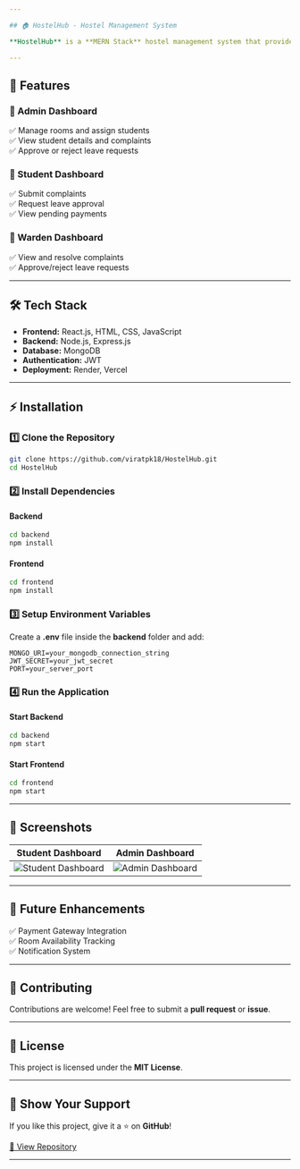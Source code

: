 ```yaml
---

## 🏠 HostelHub - Hostel Management System  

**HostelHub** is a **MERN Stack** hostel management system that provides an efficient way for students, wardens, and admins to manage hostel activities like complaints, leave requests, and payments.  

---
```


## 🚀 Features  

### 🔹 Admin Dashboard  
✅ Manage rooms and assign students  
✅ View student details and complaints  
✅ Approve or reject leave requests  

### 🔹 Student Dashboard  
✅ Submit complaints  
✅ Request leave approval  
✅ View pending payments  

### 🔹 Warden Dashboard  
✅ View and resolve complaints  
✅ Approve/reject leave requests  

---

## 🛠️ Tech Stack  

- **Frontend:** React.js, HTML, CSS, JavaScript  
- **Backend:** Node.js, Express.js  
- **Database:** MongoDB  
- **Authentication:** JWT  
- **Deployment:** Render, Vercel  

---

## ⚡ Installation  

### 1️⃣ Clone the Repository  
```sh
git clone https://github.com/viratpk18/HostelHub.git
cd HostelHub
```

### 2️⃣ Install Dependencies  

#### Backend  
```sh
cd backend
npm install
```

#### Frontend  
```sh
cd frontend
npm install
```

### 3️⃣ Setup Environment Variables  
Create a **.env** file inside the **backend** folder and add:  
```
MONGO_URI=your_mongodb_connection_string
JWT_SECRET=your_jwt_secret
PORT=your_server_port
```

### 4️⃣ Run the Application  

#### Start Backend  
```sh
cd backend
npm start
```

#### Start Frontend  
```sh
cd frontend
npm start
```

---

## 📸 Screenshots  

| Student Dashboard | Admin Dashboard |
|-------------------|----------------|
| ![Student Dashboard](https://via.placeholder.com/500x300) | ![Admin Dashboard](https://via.placeholder.com/500x300) |

---

## 🎯 Future Enhancements  
✅ Payment Gateway Integration  
✅ Room Availability Tracking  
✅ Notification System  

---

## 🤝 Contributing  
Contributions are welcome! Feel free to submit a **pull request** or **issue**.  

---

## 📜 License  
This project is licensed under the **MIT License**.  

---

## 🌟 Show Your Support  
If you like this project, give it a ⭐ on **GitHub**!  

[🔗 View Repository](https://github.com/viratpk18/HostelHub)  

---
